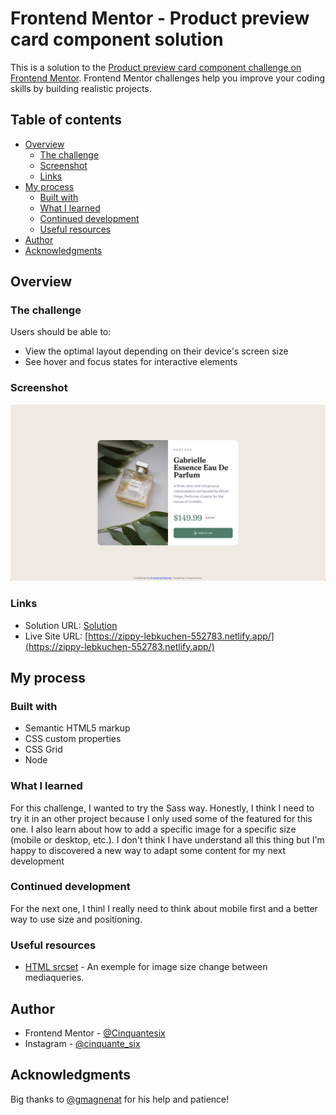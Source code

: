 # Frontend Mentor - Product preview card component solution

This is a solution to the [Product preview card component challenge on Frontend Mentor](https://www.frontendmentor.io/challenges/product-preview-card-component-GO7UmttRfa). Frontend Mentor challenges help you improve your coding skills by building realistic projects. 

## Table of contents

- [Overview](#overview)
  - [The challenge](#the-challenge)
  - [Screenshot](#screenshot)
  - [Links](#links)
- [My process](#my-process)
  - [Built with](#built-with)
  - [What I learned](#what-i-learned)
  - [Continued development](#continued-development)
  - [Useful resources](#useful-resources)
- [Author](#author)
- [Acknowledgments](#acknowledgments)

## Overview

### The challenge

Users should be able to:

- View the optimal layout depending on their device's screen size
- See hover and focus states for interactive elements

### Screenshot

![](./Screenshot.png)

### Links

- Solution URL: [Solution](https://github.com/Cinquantesix/product-preview-card-component)
- Live Site URL: [https://zippy-lebkuchen-552783.netlify.app/](https://zippy-lebkuchen-552783.netlify.app/)

## My process

### Built with

- Semantic HTML5 markup
- CSS custom properties
- CSS Grid
- Node
### What I learned

For this challenge, I wanted to try the Sass way. Honestly, I think I need to try it in an other project because I only used some of the featured for this one. I also learn about how to add a specific image for a specific size (mobile or desktop, etc.). I don't think I have understand all this thing but I'm happy to discovered a new way to adapt some content for my next development  

### Continued development

For the next one, I thinl I really need to think about mobile first and a better way to use size and positioning. 

### Useful resources

- [HTML srcset](https://developer.mozilla.org/fr/docs/Learn/HTML/Multimedia_and_embedding/Responsive_images) - An exemple for image size change between mediaqueries.

## Author

- Frontend Mentor - [@Cinquantesix](https://www.frontendmentor.io/profile/Cinquantesix)
- Instagram - [@cinquante_six](https://www.instagram.com/cinquante_six/)

## Acknowledgments

Big thanks to [@gmagnenat](https://github.com/gmagnenat) for his help and patience!
